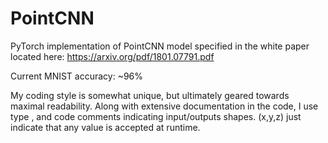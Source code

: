 # PointCNN
PyTorch implementation of PointCNN model specified in the white paper located here: https://arxiv.org/pdf/1801.07791.pdf

Current MNIST accuracy: ~96%

My coding style is somewhat unique, but ultimately geared towards maximal
readability. Along with extensive documentation in the code, I use type , and
code comments indicating input/outputs shapes.  (x,y,z) just indicate that any
value is accepted at runtime.
